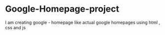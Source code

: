 # Google-Homepage-project
I am creating google - homepage like actual google homepages using html , css and js
